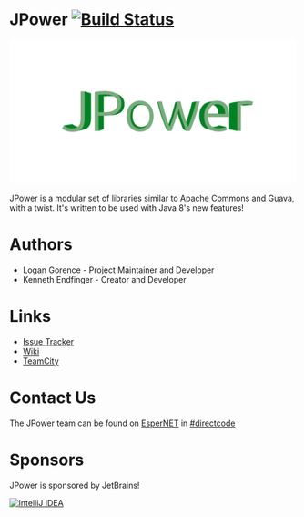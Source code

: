 # JPower [![Build Status](http://goo.gl/t9TsjZ)](http://goo.gl/x0mb1X)

![JPower Logo](docs/logo.png)

JPower is a modular set of libraries similar to Apache Commons and Guava, with a twist. It's written to be used with Java 8's new features!

# Authors

- Logan Gorence - Project Maintainer and Developer
- Kenneth Endfinger - Creator and Developer

# Links

- [Issue Tracker](http://github.com/DirectMyFile/JPower/issues)
- [Wiki](http://github.com/DirectMyFile/JPower/wiki)
- [TeamCity](https://ci.directcode.org/viewType.html?buildTypeId=DirectCode_JPower_Primary)

# Contact Us

The JPower team can be found on [EsperNET](http://esper.net/) in [#directcode](http://goo.gl/EA5bNW)

# Sponsors

JPower is sponsored by JetBrains!

[![IntelliJ IDEA](http://www.jetbrains.com/img/logos/logo_intellij_idea.png)](http://www.jetbrains.com/idea/)
